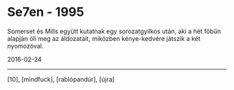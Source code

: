 # Se7en - 1995

Somerset és Mills együtt kutatnak egy sorozatgyilkos után, aki a hét főbűn alapján öli meg az áldozatait, miközben kénye-kedvére játszik a két nyomozóval.

2016-02-24 

----

[10], [mindfuck], [rablópandúr], [újra]
